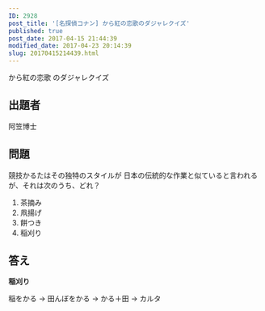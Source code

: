 ```yaml
---
ID: 2928
post_title: '[名探偵コナン] から紅の恋歌のダジャレクイズ'
published: true
post_date: 2017-04-15 21:44:39
modified_date: 2017-04-23 20:14:39
slug: 20170415214439.html
---
```

から紅の恋歌 のダジャレクイズ

<!--more-->

<h2>出題者</h2>

阿笠博士

<h2>問題</h2>

競技かるたはその独特のスタイルが
日本の伝統的な作業と似ていると言われるが、それは次のうち、どれ？

<ol>
<li>茶摘み</li>
<li>凧揚げ</li>
<li>餅つき</li>
<li>稲刈り</li>
</ol>

<h2>答え</h2>

<strong>稲刈り</strong>

稲をかる
→ 田んぼをかる
→ かる＋田
→ カルタ